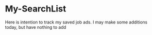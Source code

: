 # My-SearchList
Here is intention to track my saved job ads. 
I may make some additions today, but have nothing to add
